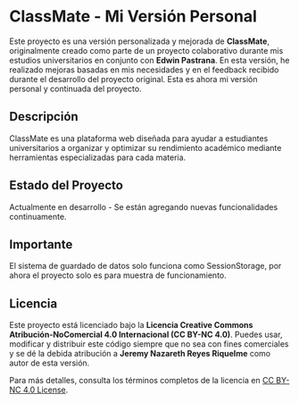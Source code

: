 # ClassMate - Mi Versión Personal

Este proyecto es una versión personalizada y mejorada de **ClassMate**, originalmente creado como parte de un proyecto colaborativo durante mis estudios universitarios en conjunto con **Edwin Pastrana**.
En esta versión, he realizado mejoras basadas en mis necesidades y en el feedback recibido durante el desarrollo del proyecto original. Esta es ahora mi versión personal y continuada del proyecto.

## Descripción
ClassMate es una plataforma web diseñada para ayudar a estudiantes universitarios a organizar y optimizar su rendimiento académico mediante herramientas especializadas para cada materia.

## Estado del Proyecto
Actualmente en desarrollo - Se están agregando nuevas funcionalidades continuamente.

## Importante
El sistema de guardado de datos solo funciona como SessionStorage, por ahora el proyecto solo es para muestra de funcionamiento.

## Licencia
Este proyecto está licenciado bajo la **Licencia Creative Commons Atribución-NoComercial 4.0 Internacional (CC BY-NC 4.0)**. Puedes usar, modificar y distribuir este código siempre que no sea con fines comerciales y se dé la debida atribución a **Jeremy Nazareth Reyes Riquelme** como autor de esta versión.

Para más detalles, consulta los términos completos de la licencia en [CC BY-NC 4.0 License](https://creativecommons.org/licenses/by-nc/4.0/).

